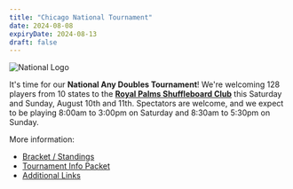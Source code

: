 ```yaml
---
title: "Chicago National Tournament"
date: 2024-08-08
expiryDate: 2024-08-13
draft: false
---
```


![National Logo](/img/national24-logo-600.png)

It's time for our **National Any Doubles Tournament**! We're welcoming 128 players from 10 states to the **[Royal Palms Shuffleboard Club](https://www.royalpalmschicago.com/)** this Saturday and Sunday, August 10th and 11th. Spectators are welcome, and we expect to be playing 8:00am to 3:00pm on Saturday and 8:30am to 5:30pm on Sunday.

More information:
 - [Bracket / Standings](https://illinoisshuffleboard.org/standings)
 - [Tournament Info Packet](https://drive.google.com/file/d/1Tq8uZyN-DhKigSQ0cemJzw5LWU-GmZm2/view)
 - [Additional Links](https://lnk.bio/illinoisshuffleboard)

